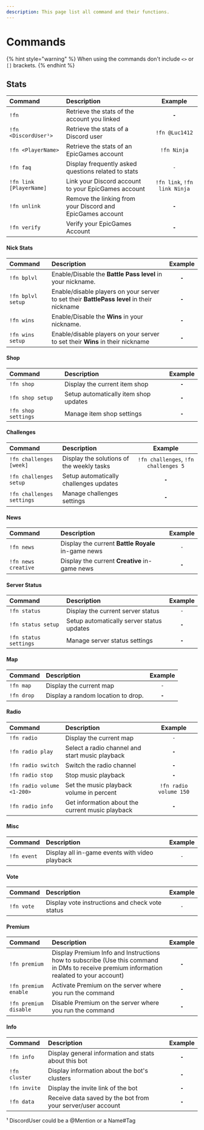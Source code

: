 ```yaml
---
description: This page list all command and their functions.
---
```


# Commands

{% hint style="warning" %}
When using the commands don't include `<>` or `[]` brackets.
{% endhint %}

## Stats

| Command | Description | Example |
| :--- | :--- | :---: |
| `!fn` | Retrieve the stats of the account you linked | **`-`** |
| `!fn <DiscordUser¹>` | Retrieve the stats of a Discord user | `!fn @Luc1412` |
| `!fn <PlayerName>` | Retrieve the stats of an EpicGames account | `!fn Ninja` |
| `!fn faq` | Display frequently asked questions related to stats | `-` |
| `!fn link [PlayerName]` | Link your Discord account to your EpicGames account | `!fn link`, `!fn link Ninja` |
| `!fn unlink` | Remove the linking from your Discord and EpicGames account | **`-`** |
| `!fn verify` | Verify your EpicGames Account | **`-`** |

#### Nick Stats

| Command | Description | Example |
| :--- | :--- | :---: |
| `!fn bplvl` | Enable/Disable the **Battle Pass level** in your nickname. | **`-`** |
| `!fn bplvl setup` | Enable/disable players on your server to set their **BattlePass level** in their nickname | **`-`** |
| `!fn wins` | Enable/Disable the **Wins** in your nickname. | **`-`** |
| `!fn wins setup` | Enable/disable players on your server to set their **Wins** in their nickname | **`-`** |

#### Shop

| Command | Description | Example |
| :--- | :--- | :---: |
| `!fn shop` | Display the current item shop | **`-`** |
| `!fn shop setup` | Setup automatically item shop updates | **`-`** |
| `!fn shop settings` | Manage item shop settings | **`-`** |

#### Challenges

| Command | Description | Example |
| :--- | :--- | :---: |
| `!fn challenges [week]` | Display the solutions of the weekly tasks | `!fn challenges`, `!fn challenges 5` |
| `!fn challenges setup` | Setup automatically challenges updates | **`-`** |
| `!fn challenges settings` | Manage challenges settings | **`-`** |

#### News

| Command | Description | Example |
| :--- | :--- | :---: |
| `!fn news` | Display the current **Battle Royale** in-game news | `-` |
| `!fn news creative` | Display the current **Creative** in-game news | **`-`** |

#### Server Status

| Command | Description | Example |
| :--- | :--- | :---: |
| `!fn status` | Display the current server status | `-` |
| `!fn status setup` | Setup automatically server status updates | **`-`** |
| `!fn status settings` | Manage server status settings | **`-`** |

#### Map

| Command | Description | Example |
| :--- | :--- | :---: |
| `!fn map` | Display the current map | `-` |
| `!fn drop` | Display a random location to drop. | **`-`** |

#### Radio

| Command | Description | Example |
| :--- | :--- | :---: |
| `!fn radio` | Display the current map | `-` |
| `!fn radio play` | Select a radio channel and start music playback | **`-`** |
| `!fn radio switch` | Switch the radio channel | **`-`** |
| `!fn radio stop` | Stop music playback | **`-`** |
| `!fn radio volume <1-200>` | Set the music playback volume in percent | `!fn radio volume 150` |
| `!fn radio info` | Get information about the current music playback | **`-`** |

#### Misc

| Command | Description | Example |
| :--- | :--- | :---: |
| `!fn event` | Display all in-game events with video playback | `-` |

#### Vote

| Command | Description | Example |
| :--- | :--- | :---: |
| `!fn vote` | Display vote instructions and check vote status | `-` |

#### Premium

| Command | Description | Example |
| :--- | :--- | :---: |
| `!fn premium` | Display Premium Info and Instructions how to subscribe \(Use this command in DMs to receive premium information realated to your account\) | **`-`** |
| `!fn premium enable` | Activate Premium on the server where you run the command | **`-`** |
| `!fn premium disable` | Disable Premium on the server where you run the command | **`-`** |

#### Info

| Command | Description | Example |
| :--- | :--- | :---: |
| `!fn info` | Display general information and stats about this bot | **`-`** |
| `!fn cluster` | Display information about the bot's clusters | **`-`** |
| `!fn invite` | Display the invite link of the bot | **`-`** |
| `!fn data` | Receive data saved by the bot from your server/user account | **`-`** |

¹ DiscordUser could be a @Mention or a Name\#Tag

